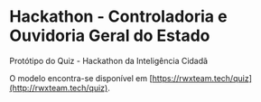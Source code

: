 # Hackathon - Controladoria e Ouvidoria Geral do Estado

Protótipo do Quiz - Hackathon da Inteligência Cidadã

O modelo encontra-se disponível em [https://rwxteam.tech/quiz](http://rwxteam.tech/quiz).

